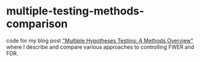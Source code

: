 # multiple-testing-methods-comparison
code for my blog post ["Multiple Hypotheses Testing: A Methods Overview"](https://yasenov.com/2022/10/multiple-hypotheses-testing-a-methods-overview/) where I describe and compare various approaches to controlling FWER and FDR.
